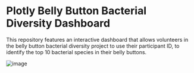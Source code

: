 # Plotly Belly Button Bacterial Diversity Dashboard

This repository features an interactive dashboard that allows volunteers in the belly button bacterial diversity project to use their participant ID, to identify the top 10 bacterial species in their belly buttons.       

![image](https://user-images.githubusercontent.com/90944163/160298661-c25f5ff8-e9a9-454c-98b8-b85a50f025de.png)
